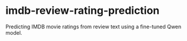 # imdb-review-rating-prediction
Predicting IMDB movie ratings from review text using a fine-tuned Qwen model. 
